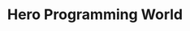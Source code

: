 ---
layout: post
title: "Hero Programming World"
desc: "As part of a student project, an application was created to help novice programmers learn Java by guiding a hero through a game world with their created code. In addition, it is also possible to establish a network connection to a tutor who corrects the created source code and sends feedback."
tags: [Java]
img: "assets/hero_programming_world.png"
redirect_to: https://github.com/niklas-holtz/hero-programming-world
---